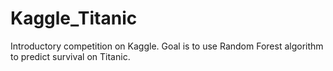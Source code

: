 # Kaggle_Titanic
Introductory competition on Kaggle. Goal is to use Random Forest algorithm to predict survival on Titanic.
